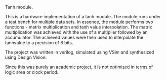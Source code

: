 Tanh module.

This is a hardware implementation of a tanh module. The module runs under a test bench for multiple data sets. In essence, the module performs two functions - matrix multiplication and tanh value interpolation. The matrix multiplication was achieved with the use of a multiplier followed by an accumulator. The achieved values were then used to interpolate the tanhvalue to a precision of 8 bits.

The project was written in verilog, simulated using VSim and synthesized using Design Vision.

Since this was purely an academic project, it is not optimized in terms of logic area or clock period.
